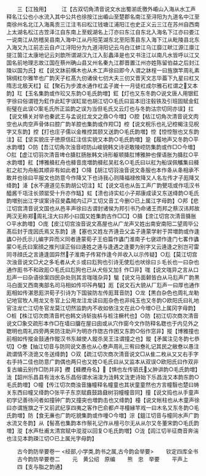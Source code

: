 <!-- { "loadSidebar": true } -->
　　三【江独用】
　　江【古双切角清音说文水出蜀湔氐徼外崏山入海从水工声释名江公也小水流入其中公共也徐按江出崏山至楚郡名南江至浔阳为九道名中江至南徐州名北江入海禹贡三江注韦曰松江钱塘江浦阳江也史正义云三江在苏州自西南上太湖名松江古笠泽江自东南上至蚬湖名上汀亦曰东江自东北入海名下江亦曰娄江一说南江从防稽吴县南入海中江从丹阳芜湖东北至阳羡县东入海下江从毗陵县北东入海又九江前志云自卢江浔阳分为九道浔阳记云乌白江蚌江乌江靡江畎江源江廪江提江箘江太康地记云刘歆所谓湖汉九江入彭蠡泽是也又书注江以南凡水皆呼以江又国名前地理志故江国在蔡州确山县又州名秦九江郡晋置江州亦姓陈留伯益之后封江陵以国为氏】杠【说文牀前横木也从木工声徐曰即今人谓之牀桯一曰旌旗竿周礼素锦绸杠尔雅竿也广韵天子杠髙九仞诸侯七仞大夫三仞又晋天文志华葢下九星曰杠又隋志北极天杠】矼【聚石为步渡水通作杠孟子嵗十一月徒杠成尔雅石杠谓之又本韵】玒【玉名集韵或作玜又东韵○毛氏韵増】釭【灯也又东冬韵○说文唐人用银釭字徐曰俗谓镫为釭作此缸字误缸罂也胡江切○毛氏曰监本旧注毂铁及引班固赋金釭衔璧在此误○案毛氏所正监韵之误为当但毛氏又云灯也与冬韵沽宗切同亦误】扛【说文横关对举也秦武王与孟说扛龙文之鼎○今増】○腔【枯江切角次清音说文肉空也从肉空声骨体曰腔广韵羊腔也集韵或作羫□】椌【说文柷乐也礼记椌楬注见柷字又东韵】控【打也庄子儒以金椎控其颐又送韵○毛氏韵増】悾【悾悾慤也又东韵注】矼【坚实貌庄子徳原信矼注信实貌又本韵○毛氏韵増】跫【履地声又冬韵○平水韵増】○防【吾江切角次浊音崆防山峻貌韩文诗讵敢陵崆防集韵或作□○今増】○肛【虚江切羽次清音埤仓胮肛肠胀韩文诗形躯顿胮肛博雅肿也俚语胀为胮肛○平水韵増】舡【博雅舽舡舟也舽音庞増韵舽舡吴舡名○毛氏曰以舡为船误佩觿集曰舽舡之舡为舟船其顺非有如此者】○降【胡江切羽浊音说文夅服也本作夅从夅相承不敢并也徐曰平服文也防意今作降又下也诗我心则降福禄攸降又人名左传才子厖降又绛韵】洚【水不遵道见东韵胡公切注】缸【说文瓨也从缶工声广韵甖瓨或作瓨汉书醯酱千瓨注长颈罂受十升亦作缻】虹【溃也诗实虹小子郑康成读又东送绛韵○毛氏韵増别出江字误案诗召旻蟊贼内讧戸工切又音工今删○已上属江字母韵】○邦【悲江切宫清音说文国也从邑丰声徐曰古谓封诸侯为邦引书乃命诸王而邦之蔡汉讳邦故两汉无称郑周礼注大曰邦小曰国又姓集韵古作□□】○胮【滂江切宫次清音胮胀○平水韵増】○庞【皮江切宫浊音说文髙屋也从广龙声又姓出南安南阳二望周毕公髙后封于庞因氏焉又东韵】逄【塞也又姓左齐逄丑父孟子逄蒙学射于羿増韵或作逢蠭○孙氏示儿编字异而义同者逄蒙荀子王伯篇作蠭门淮南子七襃颂作逢门七畧作蠭蒙○毛氏曰案顔之推刋误正俗曰逄姓之逄与逢遇之逢要为别字又云逄逢之别岂可雷同寻顔氏之言逄逢固异然子淮南子传冩作逢今并收入以示传疑】○尨【莫江切宫次浊音说文□犬之多毛者从犬彡或曰尨狗也引诗无使尨也吠徐曰彡毛长也一曰杂也通作厖书不和政厖○毛氏曰尨狗也已从犬俗又加犭作□非】哤【说文哤异之言从口尨声一曰杂语徐案四民杂处则其言哤哤杂异】駹【说文马面颡皆白从马尨声广韵黒马白面又西南夷部名司马相如传卭莋冉駹】厖【说文石大貌从厂尨声一曰厚也通作厖相如传湛恩厖洪荀子引诗为下国骏防左传厖茸音防】○龙【黒白杂色也周礼龙勒记地官牧人用龙又冬官上公用龙注龙读曰厖杂色也非纯玉也又冬韵○欧阳氏曰礼地官注龙亡江切冬官龙莫江切然监韵内不收如依注文在此○今増○已上属冈字母韵】○桩【株江切次商清音杙也韩文诗斩抜枿与桩注橛杙也】○防【初江切次商次清音说文□象交疏形本作□在墙曰牖在屋曰囱或从穴作窗今文作防释名聦也于内见外之聦明也周礼四旁两夹防注助戸为明亦作牎古作困又东韵○俗作窓非】摐【博雅撞也前相如传摐金鼓通作鏦汉书东越使人鏦杀吴王注谓撞之也】鏦【矛属注见冬韵七恭切】○憃【抽江切音与防同说文愚也从心憃声周礼三宥曰憃礼记其民之敝憃以愚注疏谓情不浇诡又冬送绛韵】○双【疏江切次商次清音说文□从隹二枚从又又右手字右手持二佳也防意广韵偶也两只也又姓○毛氏曰从又监本从双误○欧阳氏曰作双非复古编云别作□防并非】艭【舽艭舟名】【惧也左传驷氏乂肿讲韵○毛氏韵増】泷【韶州乐昌县有泷水名乐昌俗谓水湍浚为泷韩文泷吏诗始下乐昌泷又本韵东韵○毛氏韵増】○幢【传江切次商浊音旛幢释名幢童也其状童童然也方言幢翳也楚曰帱关东西曰幢又绛韵○张平子东京赋鼖鼓路鼗树羽幢幢音同】撞【说文捣也从手童声初学记善待问者如撞钟广韵又撞突也増韵击也又绛韵】橦【说文帐柱也从木童声徐曰亦谓旌旗之干又前武纪享四夷之客作巴俞都卢寻橦縁竿戏一曰木名又东冬韵○毛氏韵増】防【食无亷也广韵吃貌集韵或作噇○今増】淙【鉏江切音与幢同水声广韵水流又冬韵】从【髻髙也集韵本作鬃礼记作从檀弓尔无从从尔又冬董宋韵○毛氏韵増】漎【水声杜甫太清宫赋中漎漎以回复○毛氏韵増】○泷【闾江切半征商音奔湍也注见本韵疎江切○已上属光字母韵】














　　古今韵防举要卷一
<经部,小学类,韵书之属,古今韵会举要>
　　钦定四库全书
　　古今韵防举要卷二
　　元　黄公绍　原编
　　熊　忠　举要
　　平声上
　　四【支与脂之韵通】
